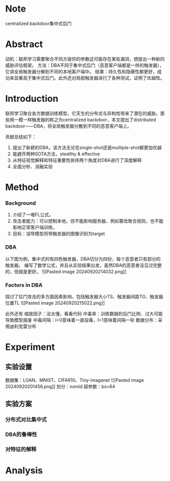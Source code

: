 
# Note
centralized backdoor集中式后门

# Abstract
动机：联邦学习需要聚合不同方提供的参数这可能存在某些漏洞，想提出一种新的威胁评估框架。
方法：DBA不同于集中式后门（恶意客户端都是一样的触发器），它讲全局触发器分解到不同的本地客户端中。
结果：持久性和隐蔽性都更好，成功率显著高于集中式后门。此外还对局部触发器进行了各种测试，证明了优越性。

# Introduction
联邦学习聚合各方数据训练模型，它天生的分布式与异构性带来了潜在的威胁。那些用一模一样触发器的称之为centralized backdoor，本文提出了distributed backdoor——DBA，将全局触发器分散到不同的恶意客户端上。

贡献总结如下：
1. 提出了新颖的DBA，该方法无论在single-shot还是multiple-shot都更加优越
2. 能避开两种SOTA方法，stealthy & effective
3. 从特征视觉解释和特征重要性排序两个角度对DBA进行了深度解释
4. 全面分析、消融实验

# Method
### Background
1. 介绍了一堆FL公式。
2. 攻击者能力：可以控制本地，但不能影响服务器，例如篡改聚合规则，也不能影响正常客户端训练。
3. 目标：误导模型将带触发器的图像识别为target

### DBA
以下图为例，集中式的有四色触发器，DBA切分为四份，每个恶意者只有部分的触发器。
编写了数学公式，并且从实验结果出发，虽然DBA的恶意者没见过完整的，但就是更好。
![[Pasted image 20240920214032.png]]

### Factors in DBA
探讨了后门攻击的多方面因素影响，包括触发器大小TS、触发器间距TG、触发器位置TL
![[Pasted image 20240920215022.png]]

此外还有
缩放因子：没太懂，看看代码
中毒率：训练数据的后门比例、过大可能导致模型报废
中毒间隔：I=0意味着一直投毒，I=1意味着间隔一轮
数据分布：采用迪利克雷分布

# Experiment
## 实验设置
数据集：LOAN、MNIST、CIFAR10、Tiny-imagenet
![[Pasted image 20240920201456.png]]
划分：noniid
超参数：bs=64

## 实验方案
### 分布式对比集中式



### DBA的鲁棒性


### 对特征的解释


# Analysis



